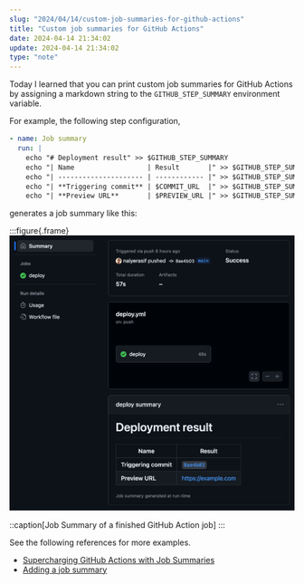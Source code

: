 ```yaml
---
slug: "2024/04/14/custom-job-summaries-for-github-actions"
title: "Custom job summaries for GitHub Actions"
date: 2024-04-14 21:34:02
update: 2024-04-14 21:34:02
type: "note"
---
```


Today I learned that you can print custom job summaries for GitHub Actions by assigning a markdown string to the `GITHUB_STEP_SUMMARY` environment variable.

For example, the following step configuration,

```yml title="deploy.yml"
- name: Job summary
  run: |
    echo "# Deployment result" >> $GITHUB_STEP_SUMMARY
    echo "| Name                  | Result       |" >> $GITHUB_STEP_SUMMARY
    echo "| --------------------- | ------------ |" >> $GITHUB_STEP_SUMMARY
    echo "| **Triggering commit** | $COMMIT_URL  |" >> $GITHUB_STEP_SUMMARY
    echo "| **Preview URL**       | $PREVIEW_URL |" >> $GITHUB_STEP_SUMMARY
```

generates a job summary like this:

:::figure{.frame}
![Screenshot of Job Summary for a GitHub Action job](./images/2024-04-14-21-34-02-custom-job-summaries-for-github-actions-01.png)

::caption[Job Summary of a finished GitHub Action job]
:::

See the following references for more examples.

- [Supercharging GitHub Actions with Job Summaries](https://github.blog/2022-05-09-supercharging-github-actions-with-job-summaries/)
- [Adding a job summary](https://docs.github.com/en/actions/using-workflows/workflow-commands-for-github-actions#adding-a-job-summary)
